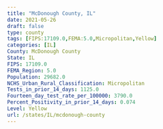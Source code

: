```yaml
---
title: "McDonough County, IL"
date: 2021-05-26
draft: false
type: county
tags: [FIPS:17109.0,FEMA:5.0,Micropolitan,Yellow]
categories: [IL]
County: McDonough County
State: IL
FIPS: 17109.0
FEMA_Region: 5.0
Population: 29682.0
NCHS_Urban_Rural_Classification: Micropolitan
Tests_in_prior_14_days: 1125.0
Fourteen_day_test_rate_per_100000: 3790.0
Percent_Positivity_in_prior_14_days: 0.074
Level: Yellow
url: /states/IL/mcdonough-county
---
```



